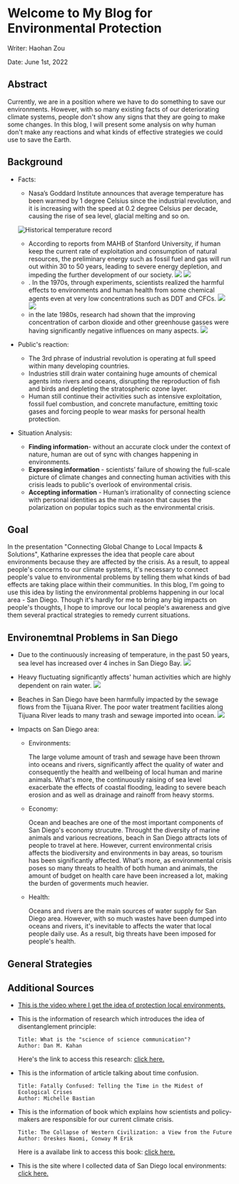 # Welcome to My Blog for Environmental Protection

Writer: Haohan Zou

Date: June 1st, 2022

## Abstract
 
Currently, we are in a position where we have to do something to save our environments. However, with so many existing facts of our deteriorating climate systems, people don't show any signs that they are going to make some changes. In this blog, I will present some analysis on why human don't make any reactions and what kinds of effective strategies we could use to save the Earth.

## Background
* Facts:
    * Nasa’s Goddard Institute announces that average temperature has been warmed by 1 degree Celsius since the industrial revolution, and it is increasing with the speed at 0.2 degree Celsius per decade, causing the rise of sea level, glacial melting and so on.

        
    ![Historical temperature record](https://www.climate.gov/sites/default/files/styles/full_width_620_original_image/public/2021-07/ClimateDashboard_1400px_20210420_global-surface-temperature-graph_0.jpg?itok=PB_iJiik)
    * According to reports from MAHB of Stanford University, if human keep the current rate of exploitation and consumption of natural resources, the preliminary energy such as fossil fuel and gas will run out within 30 to 50 years, leading to severe energy depletion, and impeding the further development of our society.
    ![](Consumption.png)
    ![](data.png)
    * . In the 1970s, through experiments, scientists realized the harmful effects to environments and human health from some chemical agents even at very low concentrations such as DDT and CFCs. 
    ![](DDT-data-1.png)
    ![](DDT-data-2.png)
    * in the late 1980s, research had shown that the improving concentration of carbon dioxide and other greenhouse gasses were having significantly negative influences on many aspects.
     ![](https://www.treehugger.com/thmb/Dau3-rnwYwf6RoNuAfjgftWDE-M=/768x0/filters:no_upscale():max_bytes(150000):strip_icc():format(webp)/polar-bear--repulse-bay--nunavut--canada-599854185-8b4910efbb1a4a56b8f2ef01941d4baf.jpg)

* Public's reaction:
    * The 3rd phrase of industrial revolution is operating at full speed within many developing countries. 
    * Industries still drain water containing huge amounts of chemical agents into rivers and oceans, disrupting the reproduction of fish and birds and depleting the stratospheric ozone layer. 
    * Human still continue their activities such as intensive exploitation, fossil fuel combustion, and concrete manufacture, emitting toxic gases and forcing people to wear masks for personal health protection. 
   

* Situation Analysis:

    * **Finding information**- without an accurate clock under the context of nature, human are out of sync with changes happening in environments.
    * **Expressing information** - scientists’ failure of showing the full-scale picture of climate changes and connecting human activities with this crisis leads to public's overlook of environmental crisis.
    * **Accepting information** - Human’s irrationality of connecting science with personal identities as the main reason that causes the polarization on popular topics such as the environmental crisis.


  

## Goal
In the presentation "Connecting Global Change to Local Impacts & Solutions", Katharine expresses the idea that people care about environments because they are affected by the crisis. As a result, to appeal people's concerns to our climate systems, it's necessary to connect people's value to environmental problems by telling them what kinds of bad effects are taking place within their communities. In this blog, I'm going to use this idea by listing the environmental problems happening in our local area - San Diego. Though it's hardly for me to bring any big impacts on people's thoughts, I hope to improve our local people's awareness and give them several practical strategies to remedy current situations.


## Environemtnal Problems in San Diego

* Due to the continuously increasing of temperature, in the past 50 years, sea level has increased over 4 inches in San Diego Bay.
![](in-the-past-50-years-sea.png)

* Heavy fluctuating significantly affects' human activities which are highly dependent on rain water.
![](decreased-rainfall-in-20.png)

* Beaches in San Diego have been harmfully impacted by the sewage flows from the Tijuana River. The poor water treatment facilities along Tijuana River leads to many trash and sewage imported into ocean.
![](san-diego-county-beaches.png)

* Impacts on San Diego area:
    * Environments: 
        
        The large volume amount of trash and sewage have been thrown into oceans and rivers, significantly affect the quality of water and consequently the health and wellbeing of local human and marine animals. What's more, the continuously raising of sea level exacerbate the effects of coastal flooding, leading to severe beach erosion and as well as drainage and rainoff from heavy storms. 

    * Economy:

        Ocean and beaches are one of the most important components of San Diego's economy strucutre. Throught the diversity of marine animals and various recreations, beach in San Diego attracts lots of people to travel at here. However, current environmental crisis affects the biodiversity and environments in bay areas, so tourism has been significantly affected. What's more, as environmental crisis poses so many threats to health of both human and animals, the amount of budget on health care have been increased a lot, making the burden of goverments much heavier.

    * Health:

        Oceans and rivers are the main sources of water supply for San Diego area. However, with so much wastes have been dumped into oceans and rivers, it's inevitable to affects the water that local people daily use. As a result, big threats have been imposed for people's health.

## General Strategies


## Additional Sources
* [This is the video where I get the idea of protection local environments.](https://www.youtube.com/watch?v=FHkZ7aOE3hQ)

*  This is the information of research which introduces the idea of disentanglement principle:
    ```
    Title: What is the "science of science communication"?
    Author: Dan M. Kahan
    ```
    Here's the link to access this research: [click here.](https://haohanzou.github.io/syn1-project-3/Article-disentanglement-principle) 
*  This is the information of article talking about time confusion.
    ```
    Title: Fatally Confused: Telling the Time in the Midest of Ecological Crises
    Author: Michelle Bastian
    ```

* This is the information of book which explains how scientists and policy-makers are responsible for our current climate crisis.
    ```
    Title: The Collapse of Western Civilization: a View from the Future
    Author: Oreskes Naomi, Conway M Erik
    ```

    Here is a availabe link to access this book: [click here.](https://search-library.ucsd.edu/discovery/fulldisplay?context=L&vid=01UCS_SDI:UCSD&search_scope=ArticlesBooksEtc&tab=ArticleBooksEtc&docid=alma991023411578806535)


* This is the site where I collected data of San Diego local environments: [click here.](https://www.sandiego.edu/soles/hub-nonprofit/initiatives/dashboard/water-quality.php)











